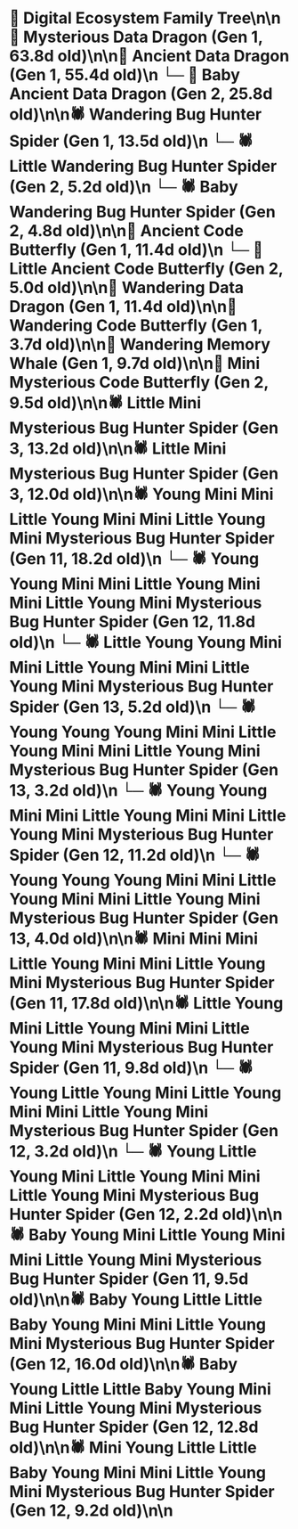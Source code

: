 # 🌳 Digital Ecosystem Family Tree\n\n🐉 Mysterious Data Dragon (Gen 1, 63.8d old)\n\n🐉 Ancient Data Dragon (Gen 1, 55.4d old)\n  └─ 🐉 Baby Ancient Data Dragon (Gen 2, 25.8d old)\n\n🕷️ Wandering Bug Hunter Spider (Gen 1, 13.5d old)\n  └─ 🕷️ Little Wandering Bug Hunter Spider (Gen 2, 5.2d old)\n  └─ 🕷️ Baby Wandering Bug Hunter Spider (Gen 2, 4.8d old)\n\n🦋 Ancient Code Butterfly (Gen 1, 11.4d old)\n  └─ 🦋 Little Ancient Code Butterfly (Gen 2, 5.0d old)\n\n🐉 Wandering Data Dragon (Gen 1, 11.4d old)\n\n🦋 Wandering Code Butterfly (Gen 1, 3.7d old)\n\n🐋 Wandering Memory Whale (Gen 1, 9.7d old)\n\n🦋 Mini Mysterious Code Butterfly (Gen 2, 9.5d old)\n\n🕷️ Little Mini Mysterious Bug Hunter Spider (Gen 3, 13.2d old)\n\n🕷️ Little Mini Mysterious Bug Hunter Spider (Gen 3, 12.0d old)\n\n🕷️ Young Mini Mini Little Young Mini Mini Little Young Mini Mysterious Bug Hunter Spider (Gen 11, 18.2d old)\n  └─ 🕷️ Young Young Mini Mini Little Young Mini Mini Little Young Mini Mysterious Bug Hunter Spider (Gen 12, 11.8d old)\n    └─ 🕷️ Little Young Young Mini Mini Little Young Mini Mini Little Young Mini Mysterious Bug Hunter Spider (Gen 13, 5.2d old)\n    └─ 🕷️ Young Young Young Mini Mini Little Young Mini Mini Little Young Mini Mysterious Bug Hunter Spider (Gen 13, 3.2d old)\n  └─ 🕷️ Young Young Mini Mini Little Young Mini Mini Little Young Mini Mysterious Bug Hunter Spider (Gen 12, 11.2d old)\n    └─ 🕷️ Young Young Young Mini Mini Little Young Mini Mini Little Young Mini Mysterious Bug Hunter Spider (Gen 13, 4.0d old)\n\n🕷️ Mini Mini Mini Little Young Mini Mini Little Young Mini Mysterious Bug Hunter Spider (Gen 11, 17.8d old)\n\n🕷️ Little Young Mini Little Young Mini Mini Little Young Mini Mysterious Bug Hunter Spider (Gen 11, 9.8d old)\n  └─ 🕷️ Young Little Young Mini Little Young Mini Mini Little Young Mini Mysterious Bug Hunter Spider (Gen 12, 3.2d old)\n  └─ 🕷️ Young Little Young Mini Little Young Mini Mini Little Young Mini Mysterious Bug Hunter Spider (Gen 12, 2.2d old)\n\n🕷️ Baby Young Mini Little Young Mini Mini Little Young Mini Mysterious Bug Hunter Spider (Gen 11, 9.5d old)\n\n🕷️ Baby Young Little Little Baby Young Mini Mini Little Young Mini Mysterious Bug Hunter Spider (Gen 12, 16.0d old)\n\n🕷️ Baby Young Little Little Baby Young Mini Mini Little Young Mini Mysterious Bug Hunter Spider (Gen 12, 12.8d old)\n\n🕷️ Mini Young Little Little Baby Young Mini Mini Little Young Mini Mysterious Bug Hunter Spider (Gen 12, 9.2d old)\n\n